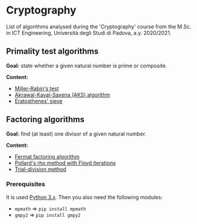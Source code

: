 # Cryptography
List of algorithms analysed during the 'Cryptography' course from the M.Sc. in ICT Engineering, Università degli Studi di Padova, a.y. 2020/2021.

## Primality test algorithms
**Goal:** state whether a given natural number is prime or composite.

**Content:**
 - [Miller-Rabin's test]()
 - [Akrawal-Kayal-Saxena (AKS) algorithm]()
 - [Eratosthenes' sieve]()

## Factoring algorithms
**Goal:** find (at least) one divisor of a given natural number.

**Content:**
 - [Fermat factoring algorithm](https://github.com/albertomolon/cryptography/blob/master/2-factoring-algorithms/fermat-factoring.py)
 - [Pollard's rho method with Floyd iterations](https://github.com/albertomolon/cryptography/blob/master/2-factoring-algorithms/pollard-rho-floyd-iterations.py)
 - [Trial-division method](https://github.com/albertomolon/cryptography/blob/master/2-factoring-algorithms/trial-division-method.py)

### Prerequisites
It is used [Python 3.x](https://www.python.org/downloads/). Then you also need the following modules:
- ``` mpmath ``` => ``` pip install mpmath ```
- ``` gmpy2 ``` => ``` pip install gmpy2 ```
